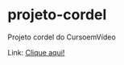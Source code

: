 # projeto-cordel
Projeto cordel do CursoemVídeo

Link: <a href="https://nikollassoares.github.io/projeto-cordel/" target="_blank">Clique aqui!</a>
